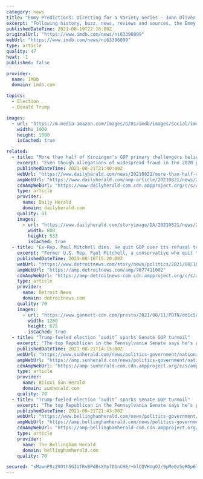 ```yaml
---
category: news
title: "Emmy Predictions: Directing for a Variety Series – John Oliver’s Take on Donald Trump and the Election Lead the Pack"
excerpt: "Following history, buzz, news, reviews and sources, the Emmy predictions are updated regularly with the current year's list of contenders in all categories. Variety's Awards Circuit Prediction schedule consists of four phases,"
publishedDateTime: 2021-08-19T22:16:00Z
originalUrl: "https://www.imdb.com/news/ni63396099"
webUrl: "https://www.imdb.com/news/ni63396099"
type: article
quality: 47
heat: -1
published: false

provider:
  name: IMDb
  domain: imdb.com

topics:
  - Election
  - Donald Trump

images:
  - url: "https://m.media-amazon.com/images/G/01/imdb/images/social/imdb_logo._CB410901634_.png"
    width: 1000
    height: 1000
    isCached: true

related:
  - title: "More than half of Kinzinger's GOP primary challengers believe Trump won the 2020 election"
    excerpt: "Even though allegations of widespread fraud in the 2020 presidential election haven't been substantiated, four conservatives challenging Republican U.S. Rep. Adam Kinzinger for his congressional seat insist Donald Trump actually won reelection."
    publishedDateTime: 2021-08-21T21:40:00Z
    webUrl: "https://www.dailyherald.com/news/20210821/more-than-half-of-kinzingers-gop-primary-challengers-believe-trump-won-the-2020-election"
    ampWebUrl: "https://www.dailyherald.com/amp-article/20210821/news/210829838/"
    cdnAmpWebUrl: "https://www-dailyherald-com.cdn.ampproject.org/c/s/www.dailyherald.com/amp-article/20210821/news/210829838/"
    type: article
    provider:
      name: Daily Herald
      domain: dailyherald.com
    quality: 81
    images:
      - url: "https://www.dailyherald.com/storyimage/DA/20210821/news/210829838/AR/0/AR-210829838.jpg&updated=202108211740&MaxW=800&MaxH=800&noborder"
        width: 800
        height: 533
        isCached: true
  - title: "Ex-Rep. Paul Mitchell dies. He quit GOP over its refusal to accept Trump's defeat"
    excerpt: "Former U.S. Rep. Paul Mitchell, a conservative who quit the Republican Party over its allegiance to President Donald Trump after the 2020 election, has died after a diagnosis of stage IV renal cancer."
    publishedDateTime: 2021-08-16T15:20:00Z
    webUrl: "https://www.detroitnews.com/story/news/politics/2021/08/16/rep-congressman-paul-mitchell-republican-died-conservative-independent/7877411002/"
    ampWebUrl: "https://amp.detroitnews.com/amp/7877411002"
    cdnAmpWebUrl: "https://amp-detroitnews-com.cdn.ampproject.org/c/s/amp.detroitnews.com/amp/7877411002"
    type: article
    provider:
      name: Detroit News
      domain: detroitnews.com
    quality: 70
    images:
      - url: "https://www.gannett-cdn.com/presto/2021/08/11/PDTN/dd1c5a99-0bc4-4652-b5d4-7744e8107e7a-paul_mitchell_submitted.jpg?auto=webp&crop=4031,2267,x0,y0&format=pjpg&width=1200"
        width: 1200
        height: 675
        isCached: true
  - title: "Trump-fueled election ‘audit’ sparks Senate GOP turmoil"
    excerpt: "The top Republican in the Pennsylvania Senate says he’s putting a different senator in charge of an “election integrity” undertaking and removing a senator who had aimed to carry out an Arizona-style “forensic investigation” of Pennsylvania’s 2020 presidential election."
    publishedDateTime: 2021-08-21T14:15:00Z
    webUrl: "https://www.sunherald.com/news/politics-government/national-politics/article253632053.html"
    ampWebUrl: "https://amp.sunherald.com/news/politics-government/national-politics/article253632053.html"
    cdnAmpWebUrl: "https://amp-sunherald-com.cdn.ampproject.org/c/s/amp.sunherald.com/news/politics-government/national-politics/article253632053.html"
    type: article
    provider:
      name: Biloxi Sun Herald
      domain: sunherald.com
    quality: 70
  - title: "Trump-fueled election ‘audit’ sparks Senate GOP turmoil"
    excerpt: "The top Republican in the Pennsylvania Senate says he’s putting a different senator in charge of an “election integrity” undertaking and removing a senator who had aimed to carry out an Arizona-style “forensic investigation” of Pennsylvania’s 2020 presidential election."
    publishedDateTime: 2021-08-21T21:43:00Z
    webUrl: "https://www.bellinghamherald.com/news/politics-government/national-politics/article253632053.html"
    ampWebUrl: "https://amp.bellinghamherald.com/news/politics-government/national-politics/article253632053.html"
    cdnAmpWebUrl: "https://amp-bellinghamherald-com.cdn.ampproject.org/c/s/amp.bellinghamherald.com/news/politics-government/national-politics/article253632053.html"
    type: article
    provider:
      name: The Bellingham Herald
      domain: bellinghamherald.com
    quality: 70

secured: "xMzwnP9z2VOth5GIUfRvBPdBsXYp7D1nCHE/+blCQVHUgO3/9pMe0z5gRDp6TYdiOiEsf11EixMKlFmrvw/WRtUwne+QLwdNRyqebHsCgyiwhcAuMwIacSzZqRanZNKwl36OC9weErPLABs+pDhKZwjJlTGFhNqHo57nkqqYHHr3G+SAXl6egEJD4tEGJpz4rlno9J8POOUt1Wp0z0ym6auRhEmXsQLNmNXx1KDhP9isKdYCpRxHGcMLtQs+O7kSPy4viqXTKTH8rFBpWWTikikYrgOqdWi9v8HLBBcLYJDal226MiVvLF8HsCeElk9bEBYK/ghRoOMunBAAx88+5PZwQ1i0wNs/pUpTMcZu6dY=;p+I9qlLm+d/YSTOMGV3/6g=="
---
```


